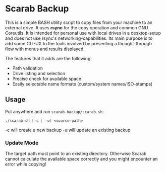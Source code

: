# Scarab Backup

This is a simple BASH utility script to copy files from your machine to an external drive. It uses **rsync** for the copy operation and common GNU Coreutils. It is intended for personal use with local drives in a desktop-setup and does not use rsync's networking-capabilities. Its main purpose is to add some CLI-UX to the tools involved by presenting a thought-through flow with menus and results displayed.

The features that it adds are the following:

- Path validation
- Drive listing and selection
- Precise check for available space
- Easily selectable name formats (custom/system names/ISO-stamps)

## Usage

Put anywhere and run `scarab-backup/scarab.sh`:

```
./scarab.sh [-c | -u] <source-path>
```
-c will create a new backup
-u will update an existing backup

### Update Mode
The target path must point to an existing directory. Otherwise Scarab cannot calculate the available space correctly and you might encounter an error while copying!
